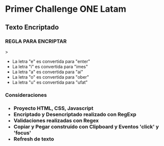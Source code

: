 <h1>Primer Challenge ONE Latam</h1>
<h2>Texto Encriptado</h2>

<h3> REGLA PARA ENCRIPTAR </h3>>
<ul>
    <li>La letra "e" es convertida para "enter"</li>
    <li>La letra "i" es convertida para "imes"</li>
    <li>La letra "a" es convertida para "ai"</li>
    <li>La letra "o" es convertida para "ober"</li>
    <li>La letra "u" es convertida para "ufat"</li>
</ul>

<h3>Consideraciones<h3>
<ul>
    <li>Proyecto HTML, CSS, Javascript</li>
    <li>Encriptado y Desencriptado realizado con RegExp</li>
    <li>Validaciones realizadas con Regex</li>
    <li>Copiar y Pegar construído con Clipboard y Eventos 'click' y 'focus'</li>
    <li>Refresh de texto</li>
</ul>